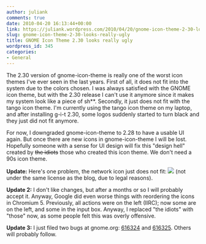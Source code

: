 ```yaml
---
author: juliank
comments: true
date: 2010-04-20 16:13:44+00:00
link: https://juliank.wordpress.com/2010/04/20/gnome-icon-theme-2-30-looks-really-ugly/
slug: gnome-icon-theme-2-30-looks-really-ugly
title: GNOME Icon Theme 2.30 looks really ugly
wordpress_id: 345
categories:
- General
---
```


The 2.30 version of gnome-icon-theme is really one of the worst icon themes I've ever seen in the last years. First of all, it does not fit into the system due to the colors chosen. I was always satisfied with the GNOME icon theme, but with the 2.30 release I can't use it anymore since it makes my system look like a piece of sh**. Secondly, it just does not fit with the tango icon theme. I'm currently using the tango icon theme on my laptop, and after installing g-i-t 2.30, some logos suddenly started to turn black and they just did not fit anymore.

For now, I downgraded gnome-icon-theme to 2.28 to have a usable UI again. But once there are new icons in gnome-icon-theme I will be lost. Hopefully someone with a sense for UI design will fix this "design hell" created by <del>the idiots</del> those who created this icon theme. We don't need a 90s icon theme.

**Update:** Here's one problem, the network icon just does not fit:
[![](http://juliank.files.wordpress.com/2010/04/icons.png)](http://juliank.files.wordpress.com/2010/04/icons.png) (not under the same license as the blog, due to legal reasons).

**Update 2:** I don't like changes, but after a months or so I will probably accept it. Anyway, Google did even worse things with reordering the icons in Chromium 5. Previously, all actions were on the left (IIRC); now some are on the left, and some in the input box. Anyway, I replaced "the idiots" with "those" now, as some people felt this was overly offensive.

**Update 3:** I just filed two bugs at gnome.org: [616324](https://bugzilla.gnome.org/show_bug.cgi?id=616324) and [616325](https://bugzilla.gnome.org/show_bug.cgi?id=616325). Others will probably follow.
